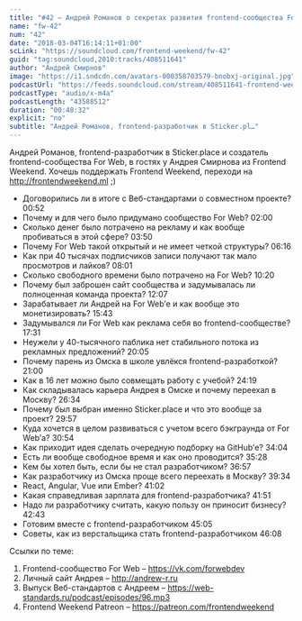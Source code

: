 ```yaml
---
title: "#42 – Андрей Романов о секретах развития frontend-сообщества For Web и карьере в 20 лет"
name: "fw-42"
num: "42"
date: "2018-03-04T16:14:11+01:00"
scLink: "https://soundcloud.com/frontend-weekend/fw-42"
guid: "tag:soundcloud,2010:tracks/408511641"
author: "Андрей Смирнов"
image: "https://i1.sndcdn.com/avatars-000358703579-bnobxj-original.jpg"
podcastUrl: "https://feeds.soundcloud.com/stream/408511641-frontend-weekend-fw-42.m4a"
podcastType: "audio/x-m4a"
podcastLength: "43588512"
duration: "00:48:32"
explicit: "no"
subtitle: "Андрей Романов, frontend-разработчик в Sticker.pl…"
---
```

Андрей Романов, frontend-разработчик в Sticker.place и создатель frontend-сообщества For Web, в гостях у Андрея Смирнова из Frontend Weekend. Хочешь поддержать Frontend Weekend, переходи на http://frontendweekend.ml ;) 

- Договорились ли в итоге с Веб-стандартами о совместном проекте? 00:52
- Почему и для чего было придумано сообщество For Web? 02:00
- Сколько денег было потрачено на рекламу и как вообще пробиваться в этой сфере? 03:50
- Почему For Web такой открытый и не имеет четкой структуры? 06:16
- Как при 40 тысячах подписчиков записи получают так мало просмотров и лайков? 08:01
- Сколько свободного времени было потрачено на For Web? 10:20
- Почему был заброшен сайт сообщества и задумывалась ли полноценная команда проекта? 12:07
- Зарабатывает ли Андрей на For Web’е и как вообще это монетизировать? 15:43
- Задумывался ли For Web как реклама себя во frontend-сообществе? 17:31
- Неужели у 40-тысячного паблика нет стабильного потока из рекламных предложений? 20:05
- Почему парень из Омска в школе увлёкся frontend-разработкой? 21:00
- Как в 16 лет можно было совмещать работу с учебой? 24:19
- Как складывалась карьера Андрея в Омске и почему переехал в Москву? 26:34
- Почему был выбран именно Sticker.place и что это вообще за проект? 29:57
- Куда хочется в целом развиваться с учетом всего бэкграунда от For Web’а? 30:54
- Как приходит идея сделать очередную подборку на GitHub’е? 34:04
- Есть ли вообще свободное время и как оно проводится? 35:28
- Кем бы хотел быть, если бы не стал разработчиком? 36:57
- Как разработчику из Омска проще всего переехать в Москву? 39:34
- React, Angular, Vue или Ember? 41:02
- Какая справедливая зарплата для frontend-разработчика? 41:51
- Надо ли разработчику считать, какую пользу он приносит бизнесу? 42:43
- Готовим вместе с frontend-разработчиком 45:05
- Советы, как из верстальщика стать frontend-разработчиком 46:08

Ссылки по теме:
1) Frontend-сообщество For Web – https://vk.com/forwebdev
2) Личный сайт Андрея – http://andrew-r.ru
3) Выпуск Веб-стандартов с Андреем – https://web-standards.ru/podcast/episodes/96.mp3
4) Frontend Weekend Patreon – https://patreon.com/frontendweekend